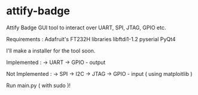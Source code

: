 # attify-badge
Attify Badge GUI tool to interact over UART, SPI, JTAG, GPIO etc.

Requirements : 
Adafruit's FT232H libraries
libftdi1-1.2
pyserial
PyQt4

I'll make a installer for the tool soon.

Implemented : 
-> UART
-> GPIO - output

Not Implemented :
-> SPI
-> I2C
-> JTAG
-> GPIO - input ( using matploitlib )


Run main.py ( with sudo )!
